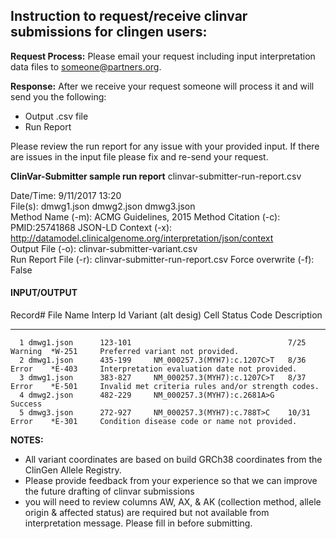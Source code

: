 <!--
<style>
  .markdown-body table {
    font-size: 12px !important;
}
</style>
-->

## Instruction to request/receive clinvar submissions for clingen users:

**Request Process:** 
Please email your request including input interpretation data files to someone@partners.org. 

**Response:**
After we receive your request someone will process it and will send you the following:
- Output .csv file
- Run Report

Please review the run report for any issue with your provided input. If there are issues in the input file please fix and re-send your request.

**ClinVar-Submitter sample run report** 
clinvar-submitter-run-report.csv
  
  Date/Time:            9/11/2017 13:20  
  File(s):              dmwg1.json  dmwg2.json dmwg3.json  
  Method Name (-m):		  ACMG Guidelines, 2015 
  Method Citation (-c): PMID:25741868
  JSON-LD Context (-x):	http://datamodel.clinicalgenome.org/interpretation/json/context  
  Output File (-o): 	  clinvar-submitter-variant.csv  
  Run Report File (-r): clinvar-submitter-run-report.csv
  Force overwrite (-f): False  


#### INPUT/OUTPUT

Record# File Name     Interp Id   Variant (alt desig)           Cell    Status    Code    Description                       
------- ------------- ----------  ----------------------------  ------  --------  ------  -------------	                   
      1 dmwg1.json		123-101   	                              7/25    Warning  *W-251	  Preferred variant not provided. 
      2 dmwg1.json		435-199     NM_000257.3(MYH7):c.1207C>T   8/36    Error    *E-403	  Interpretation evaluation date not provided.	
      3 dmwg1.json		383-827     NM_000257.3(MYH7):c.1207C>T   8/37	  Error    *E-501	  Invalid met criteria rules and/or strength codes.
      4 dmwg2.json		482-229     NM_000257.3(MYH7):c.2681A>G           Success
      5 dmwg3.json		272-927     NM_000257.3(MYH7):c.788T>C    10/31   Error    *E-301	  Condition disease code or name not provided.


**NOTES:** 

- All variant coordinates are based on build GRCh38 coordinates from the ClinGen Allele Registry.
- Please provide feedback from your experience so that we can improve the future drafting of clinvar submissions
- you will need to review columns AW, AX, & AK (collection method, allele origin & affected status) are required but not available from interpretation message. Please fill in before submitting.
